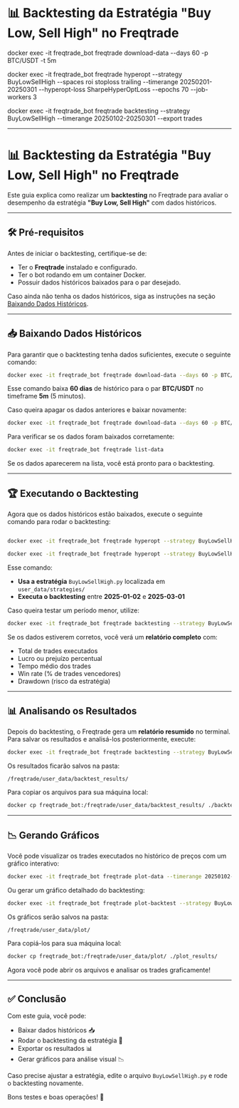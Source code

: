 # 📊 Backtesting da Estratégia "Buy Low, Sell High" no Freqtrade


docker exec -it freqtrade_bot freqtrade download-data --days 60 -p BTC/USDT -t 5m

docker exec -it freqtrade_bot freqtrade hyperopt --strategy BuyLowSellHigh --spaces roi stoploss trailing --timerange 20250201-20250301 --hyperopt-loss SharpeHyperOptLoss --epochs 70 --job-workers 3

docker exec -it freqtrade_bot freqtrade backtesting --strategy BuyLowSellHigh --timerange 20250102-20250301 --export trades

---

# 📊 Backtesting da Estratégia "Buy Low, Sell High" no Freqtrade

Este guia explica como realizar um **backtesting** no Freqtrade para avaliar o desempenho da estratégia **"Buy Low, Sell High"** com dados históricos.

---

## 🛠️ **Pré-requisitos**
Antes de iniciar o backtesting, certifique-se de:

- Ter o **Freqtrade** instalado e configurado.
- Ter o bot rodando em um container Docker.
- Possuir dados históricos baixados para o par desejado.

Caso ainda não tenha os dados históricos, siga as instruções na seção [Baixando Dados Históricos](#baixando-dados-históricos).

---

## 📥 **Baixando Dados Históricos**
Para garantir que o backtesting tenha dados suficientes, execute o seguinte comando:

```bash
docker exec -it freqtrade_bot freqtrade download-data --days 60 -p BTC/USDT -t 5m
```

Esse comando baixa **60 dias** de histórico para o par **BTC/USDT** no timeframe **5m** (5 minutos).

Caso queira apagar os dados anteriores e baixar novamente:

```bash
docker exec -it freqtrade_bot freqtrade download-data --days 60 -p BTC/USDT -t 5m --erase
```

Para verificar se os dados foram baixados corretamente:

```bash
docker exec -it freqtrade_bot freqtrade list-data
```

Se os dados aparecerem na lista, você está pronto para o backtesting.

---

## 🏆 **Executando o Backtesting**
Agora que os dados históricos estão baixados, execute o seguinte comando para rodar o backtesting:

```bash

docker exec -it freqtrade_bot freqtrade hyperopt --strategy BuyLowSellHigh --spaces roi stoploss trailing --timerange 20250102-20250301 --hyperopt-loss SharpeHyperOptLoss

docker exec -it freqtrade_bot freqtrade hyperopt --strategy BuyLowSellHigh --spaces roi stoploss trailing --timerange 20250201-20250301 --hyperopt-loss SharpeHyperOptLoss --epochs 70 --job-workers 1

```

Esse comando:
- **Usa a estratégia** `BuyLowSellHigh.py` localizada em `user_data/strategies/`
- **Executa o backtesting** entre **2025-01-02** e **2025-03-01**

Caso queira testar um período menor, utilize:

```bash
docker exec -it freqtrade_bot freqtrade backtesting --strategy BuyLowSellHigh --timerange 20250201-20250301
```

Se os dados estiverem corretos, você verá um **relatório completo** com:
- Total de trades executados
- Lucro ou prejuízo percentual
- Tempo médio dos trades
- Win rate (% de trades vencedores)
- Drawdown (risco da estratégia)

---

## 📊 **Analisando os Resultados**
Depois do backtesting, o Freqtrade gera um **relatório resumido** no terminal. Para salvar os resultados e analisá-los posteriormente, execute:

```bash
docker exec -it freqtrade_bot freqtrade backtesting --strategy BuyLowSellHigh --timerange 20250102-20250301 --export trades
```

Os resultados ficarão salvos na pasta:

```
/freqtrade/user_data/backtest_results/
```

Para copiar os arquivos para sua máquina local:

```bash
docker cp freqtrade_bot:/freqtrade/user_data/backtest_results/ ./backtest_results/
```

---

## 📉 **Gerando Gráficos**
Você pode visualizar os trades executados no histórico de preços com um gráfico interativo:

```bash
docker exec -it freqtrade_bot freqtrade plot-data --timerange 20250102-20250301 --export trades
```

Ou gerar um gráfico detalhado do backtesting:

```bash
docker exec -it freqtrade_bot freqtrade plot-backtest --strategy BuyLowSellHigh --timerange 20250102-20250301
```

Os gráficos serão salvos na pasta:

```
/freqtrade/user_data/plot/
```

Para copiá-los para sua máquina local:

```bash
docker cp freqtrade_bot:/freqtrade/user_data/plot/ ./plot_results/
```

Agora você pode abrir os arquivos e analisar os trades graficamente!

---

## ✅ **Conclusão**
Com este guia, você pode:
- Baixar dados históricos 📥
- Rodar o backtesting da estratégia 🎯
- Exportar os resultados 📊
- Gerar gráficos para análise visual 📉

Caso precise ajustar a estratégia, edite o arquivo `BuyLowSellHigh.py` e rode o backtesting novamente.

Bons testes e boas operações! 🚀

